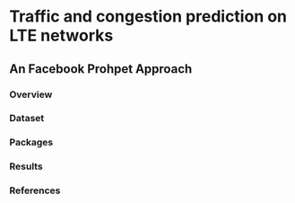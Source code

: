 # Traffic and congestion prediction on LTE networks
## An Facebook Prohpet Approach

### Overview

### Dataset

### Packages

### Results

### References
